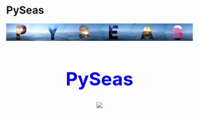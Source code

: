# PySeas


![main](images/PySeasMain.png)


<div align="center">
<h1>


<h1 style= "color:blue; font-size: 50px; text-align: center;">
PySeas

</h1>
<p align="center">
  <!-- Typing SVG by DenverCoder1 - https://github.com/DenverCoder1/readme-typing-svg -->
  <a href="https://github.com/DenverCoder1/readme-typing-svg"><img src="https://readme-typing-svg.demolab.com/?lines=watch+12+at+2210;sunset+for+32+is+2010;Looking+at+Buoy+42001;sunset+for+20+is+2110;sunset+for+12+is+2210;sunset+for+13+is+2110;sunset+for+27+is+2110;sunset+for+3+is+2210;sunset+for+48+is+1610;watch+15+at+2110;sunset+for+7+is+2210;sunset+for+53+is+1510;sunset+for+8+is+2210;Looking+at+Buoy+42040;Looking+at+Buoy+46066;sunset+for+12+is+2210;watch+12+at+2210;Looking+at+Buoy+45003;watch+3+at+2210;sunset+for+20+is+2110;Looking+at+Buoy+41001;sunset+for+0+is+2310;watch+6+at+2210;watch+23+at+2110;sunset+for+37+is+1910;watch+18+at+2110;Looking+at+Buoy+46047;watch+10+at+2210;Looking+at+Buoy+42002;Looking+at+Buoy+42001;sunset+for+50+is+1610;sunset+for+37+is+1910;Looking+at+Buoy+42012;watch+5+at+2210;sunset+for+59+is+1510;watch+44+at+1610;watch+36+at+1910;sunset+for+56+is+1510;Looking+at+Buoy+46085;Looking+at+Buoy+51000;Looking+at+Buoy+46002;sunset+for+42+is+1710;sunset+for+2+is+2210;watch+17+at+2110;sunset+for+37+is+1910;sunset+for+24+is+2110;sunset+for+42+is+1710;watch+9+at+2210;sunset+for+32+is+2010;sunset+for+12+is+2210;watch+9+at+2210;watch+4+at+2210;Looking+at+Buoy+41008;watch+25+at+2110;sunset+for+20+is+2110;Looking+at+Buoy+44027;sunset+for+35+is+1910;sunset+for+40+is+1710;Looking+at+Buoy+46072;watch+58+at+1510;Looking+at+Buoy+46089;Looking+at+Buoy+46072;Looking+at+Buoy+51000;sunset+for+9+is+2210;watch+13+at+2110;Looking+at+Buoy+45003;sunset+for+38+is+1810;sunset+for+41+is+1710;sunset+for+54+is+1510;sunset+for+49+is+1610;Looking+at+Buoy+44007;watch+33+at+2010;Looking+at+Buoy+42060;sunset+for+47+is+1610;sunset+for+24+is+2110;sunset+for+12+is+2210;Looking+at+Buoy+51101;watch+27+at+2110;watch+18+at+2110;Looking+at+Buoy+46072;Looking+at+Buoy+41049;Looking+at+Buoy+51001;sunset+for+44+is+1610;Looking+at+Buoy+42002;sunset+for+13+is+2110;sunset+for+33+is+2010;watch+53+at+1510;Looking+at+Buoy+51002;sunset+for+35+is+1910;watch+29+at+2010;sunset+for+37+is+1910;sunset+for+36+is+1910;sunset+for+51+is+1510;Looking+at+Buoy+46066;Looking+at+Buoy+46059;sunset+for+29+is+2010;watch+17+at+2110;watch+31+at+2010;Looking+at+Buoy+46071;sunset+for+31+is+2010;The+optimal+time+for+sunset+at+buoy+31+is+2010;The+optimal+time+for+sunset+at+buoy+44+is+1610;Looking+at+Buoy+41046;&font=menlo%20Code&center=true&width=440&height=45&color=FFD43B&vCenter=true&size=22&pause=1500" /></a>
</p>

</div>
